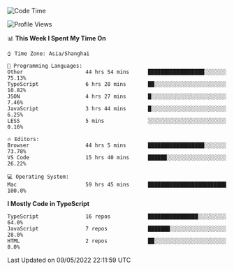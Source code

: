 <!--START_SECTION:waka-->
![Code Time](http://img.shields.io/badge/Code%20Time-0-blue)

![Profile Views](http://img.shields.io/badge/Profile%20Views-0-blue)

📊 **This Week I Spent My Time On** 

```text
⌚︎ Time Zone: Asia/Shanghai

💬 Programming Languages: 
Other                    44 hrs 54 mins      ██████████████████░░░░░░░   75.13% 
TypeScript               6 hrs 28 mins       ██░░░░░░░░░░░░░░░░░░░░░░░   10.82% 
JSON                     4 hrs 27 mins       █░░░░░░░░░░░░░░░░░░░░░░░░   7.46% 
JavaScript               3 hrs 44 mins       █░░░░░░░░░░░░░░░░░░░░░░░░   6.25% 
LESS                     5 mins              ░░░░░░░░░░░░░░░░░░░░░░░░░   0.16%

🔥 Editors: 
Browser                  44 hrs 5 mins       ██████████████████░░░░░░░   73.78% 
VS Code                  15 hrs 40 mins      ██████░░░░░░░░░░░░░░░░░░░   26.22%

💻 Operating System: 
Mac                      59 hrs 45 mins      █████████████████████████   100.0%

```

**I Mostly Code in TypeScript** 

```text
TypeScript               16 repos            ████████████████░░░░░░░░░   64.0% 
JavaScript               7 repos             ███████░░░░░░░░░░░░░░░░░░   28.0% 
HTML                     2 repos             ██░░░░░░░░░░░░░░░░░░░░░░░   8.0%

```



 Last Updated on 09/05/2022 22:11:59 UTC
<!--END_SECTION:waka-->
